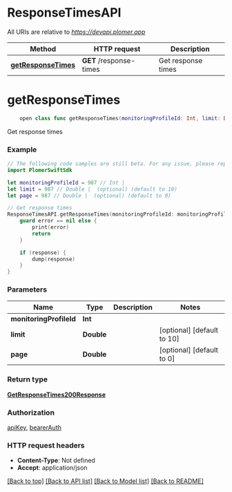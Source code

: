 # ResponseTimesAPI

All URIs are relative to *https://devapi.plomer.app*

| Method                                                       | HTTP request            | Description        |
| ------------------------------------------------------------ | ----------------------- | ------------------ |
| [**getResponseTimes**](ResponseTimesAPI.md#getresponsetimes) | **GET** /response-times | Get response times |

# **getResponseTimes**

```swift
    open class func getResponseTimes(monitoringProfileId: Int, limit: Double? = nil, page: Double? = nil, completion: @escaping (_ data: GetResponseTimes200Response?, _ error: Error?) -> Void)
```

Get response times

### Example

```swift
// The following code samples are still beta. For any issue, please report via http://github.com/OpenAPITools/openapi-generator/issues/new
import PlomerSwiftSdk

let monitoringProfileId = 987 // Int |
let limit = 987 // Double |  (optional) (default to 10)
let page = 987 // Double |  (optional) (default to 0)

// Get response times
ResponseTimesAPI.getResponseTimes(monitoringProfileId: monitoringProfileId, limit: limit, page: page) { (response, error) in
    guard error == nil else {
        print(error)
        return
    }

    if (response) {
        dump(response)
    }
}
```

### Parameters

| Name                    | Type       | Description | Notes                      |
| ----------------------- | ---------- | ----------- | -------------------------- |
| **monitoringProfileId** | **Int**    |             |
| **limit**               | **Double** |             | [optional] [default to 10] |
| **page**                | **Double** |             | [optional] [default to 0]  |

### Return type

[**GetResponseTimes200Response**](GetResponseTimes200Response.md)

### Authorization

[apiKey](../README.md#apiKey), [bearerAuth](../README.md#bearerAuth)

### HTTP request headers

- **Content-Type**: Not defined
- **Accept**: application/json

[[Back to top]](#) [[Back to API list]](../README.md#documentation-for-api-endpoints) [[Back to Model list]](../README.md#documentation-for-models) [[Back to README]](../README.md)
